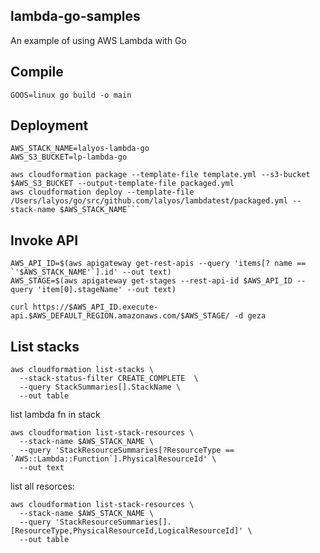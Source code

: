 ## lambda-go-samples

An example of using AWS Lambda with Go

## Compile

```
GOOS=linux go build -o main
```

## Deployment

```
AWS_STACK_NAME=lalyos-lambda-go
AWS_S3_BUCKET=lp-lambda-go

aws cloudformation package --template-file template.yml --s3-bucket $AWS_S3_BUCKET --output-template-file packaged.yml
aws cloudformation deploy --template-file /Users/lalyos/go/src/github.com/lalyos/lambdatest/packaged.yml --stack-name $AWS_STACK_NAME```
```

## Invoke API

```
AWS_API_ID=$(aws apigateway get-rest-apis --query 'items[? name == `'$AWS_STACK_NAME'`].id' --out text)
AWS_STAGE=$(aws apigateway get-stages --rest-api-id $AWS_API_ID --query 'item[0].stageName' --out text)

curl https://$AWS_API_ID.execute-api.$AWS_DEFAULT_REGION.amazonaws.com/$AWS_STAGE/ -d geza
```

## List stacks

```
aws cloudformation list-stacks \
  --stack-status-filter CREATE_COMPLETE  \
  --query StackSummaries[].StackName \
  --out table
```

list lambda fn in stack
```
aws cloudformation list-stack-resources \
  --stack-name $AWS_STACK_NAME \
  --query 'StackResourceSummaries[?ResourceType == `AWS::Lambda::Function`].PhysicalResourceId' \
  --out text
```

list all resorces:
```
aws cloudformation list-stack-resources \
  --stack-name $AWS_STACK_NAME \
  --query 'StackResourceSummaries[].[ResourceType,PhysicalResourceId,LogicalResourceId]' \
  --out table
```
